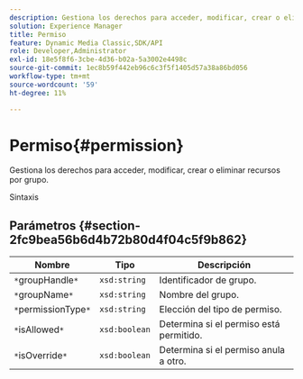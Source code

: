 ```yaml
---
description: Gestiona los derechos para acceder, modificar, crear o eliminar recursos por grupo.
solution: Experience Manager
title: Permiso
feature: Dynamic Media Classic,SDK/API
role: Developer,Administrator
exl-id: 18e5f8f6-3cbe-4d36-b02a-5a3002e4498c
source-git-commit: 1ec8b59f442eb96c6c3f5f1405d57a38a86bd056
workflow-type: tm+mt
source-wordcount: '59'
ht-degree: 11%

---
```


# Permiso{#permission}

Gestiona los derechos para acceder, modificar, crear o eliminar recursos por grupo.

Sintaxis

## Parámetros {#section-2fc9bea56b6d4b72b80d4f04c5f9b862}

| Nombre | Tipo | Descripción |
|---|---|---|
| `*`groupHandle`*` | `xsd:string` | Identificador de grupo. |
| `*`groupName`*` | `xsd:string` | Nombre del grupo. |
| `*`permissionType`*` | `xsd:string` | Elección del tipo de permiso. |
| `*`isAllowed`*` | `xsd:boolean` | Determina si el permiso está permitido. |
| `*`isOverride`*` | `xsd:boolean` | Determina si el permiso anula a otro. |

